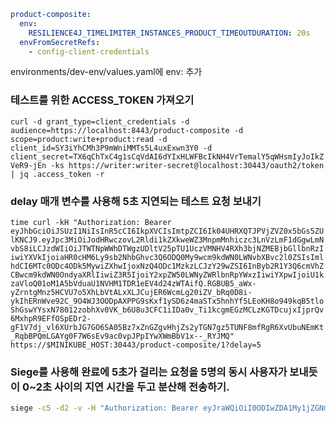 
```yaml
product-composite:  
  env:  
    RESILIENCE4J_TIMELIMITER_INSTANCES_PRODUCT_TIMEOUTDURATION: 20s  
  envFromSecretRefs:  
    - config-client-credentials
```
environments/dev-env/values.yaml에 env: 추가

### 테스트를 위한 ACCESS_TOKEN 가져오기
`curl -d grant_type=client_credentials -d audience=https://localhost:8443/product-composite -d scope=product:write+product:read -d client_id=SY3iYhCMh3P9mWniMMTs5L4uxExwn3Y0 -d client_secret=TX6qChTxC4g1sCqVdAI6dYIxHLWFBcIkNH4VrTemalY5qWHsmIyJoIkZVeR9-jEn -ks https://writer:writer-secret@localhost:30443/oauth2/token | jq .access_token -r`

### delay 매개 변수를 사용해 5초 지연되는 테스트 요청 보내기
`time curl -kH "Authorization: Bearer eyJhbGciOiJSUzI1NiIsInR5cCI6IkpXVCIsImtpZCI6Ik04UHRXQTJPVjZVZ0x5bGs5ZUlKNCJ9.eyJpc3MiOiJodHRwczovL2Rldi1kZXkweWZ3MnpmMnhiczc3LnVzLmF1dGgwLmNvbS8iLCJzdWIiOiJTWTNpWWhDTWgzUDltV25pTU1UczVMNHV4RXh3bjNZMEBjbGllbnRzIiwiYXVkIjoiaHR0cHM6Ly9sb2NhbGhvc3Q6ODQ0My9wcm9kdWN0LWNvbXBvc2l0ZSIsImlhdCI6MTc0ODc4ODk5MywiZXhwIjoxNzQ4ODc1MzkzLCJzY29wZSI6InByb2R1Y3Q6cmVhZCBwcm9kdWN0OndyaXRlIiwiZ3R5IjoiY2xpZW50LWNyZWRlbnRpYWxzIiwiYXpwIjoiU1kzaVloQ01oM1A5bVduaU1NVHM1TDR1eEV4d24zWTAifQ.RGBUB5_aWx-yZrntgMnz5HCVU7o5XhLbVtALxXLJCujER6WcmLg20iZV_bRq0D8i-ykIhERnWve92C_9O4WJ3OODpAXPPG9sKxf1ySD6z4maSTx5hnhYf5LEoKH8o949kqB5tloShGswYYsxN78012zobhXv0VK_b6U8u3CFC1iIDa0v_Ti1kcgmEGzMCLzKGTDcujxIjprQv6MxhpR9EFfOSpEDr2-gF1V7dj_vl6XUrbJG7GO6SA05Bz7xZnGZgvHhjZs2yTGN7gz5TUNF8mfRgR6XvUbuNEmKt_RqbBPQmLGAYg0F7W6sEv9ac0vpJPpIYwXWmBbV1x--_RYJMQ" https://$MINIKUBE_HOST:30443/product-composite/1?delay=5`

### Siege를 사용해 완료에 5초가 걸리는 요청을 5명의 동시 사용자가 보내듯이 0~2초 사이의 지연 시간을 두고 분산해 전송하기.
```bash
siege -c5 -d2 -v -H "Authorization: Bearer eyJraWQiOiI0ODIwZDA1My1jZGNmLTQ0MjQtOGMzNS1hZWZkNTgyN2M1ZDEiLCJhbGciOiJSUzI1NiJ9.eyJzdWIiOiJ3cml0ZXIiLCJhdWQiOiJ3cml0ZXIiLCJuYmYiOjE3NDg3ODg4NjUsInNjb3BlIjpbInByb2R1Y3Q6d3JpdGUiLCJwcm9kdWN0OnJlYWQiXSwiaXNzIjoiaHR0cHM6Ly9kZXYtZGV5MHlmdzJ6ZjJ4YnM3Ny51cy5hdXRoMC5jb20iLCJleHAiOjE3NDg3OTI0NjUsImlhdCI6MTc0ODc4ODg2NSwianRpIjoiNzgzZDEzZDctM2U2Yi00NGMzLWE2NDUtYTUwMDdjN2M5MjA5In0.X_I1E4M2Gx3Sx3zqycQXNNoyHSS32_4m85VIsF1HGSWLOVC7pc1XEnN_kGhHKSN-rWKVOt4vKD5kPhoqSqkXR9_pQ0C5-ugoyIUfnpAlGU0CQ06333ZYEDpr5RQ4rsyyKd0b34I7lDGFXrIN8VFZyb7S0Q3yO6VVKP_0p2q38NHQjrmBTk6Hrw8G-LhU-mIWFmLP6wpXne9QB_H1oNEjmWBiTflRbuQzgvXKFEha1LL-cVNhduANVL2HywEtaJGxWIIAkg87kxbQ3IjpnrH3Jx5ENq4W_jyd98pByPs525G98pKFbXOsQ_plWAPjeqqauBnIIdoCHSCy90q2Cen4iA" https://$MINIKUBE_HOST:30443/product-composite/1?delay=5
```